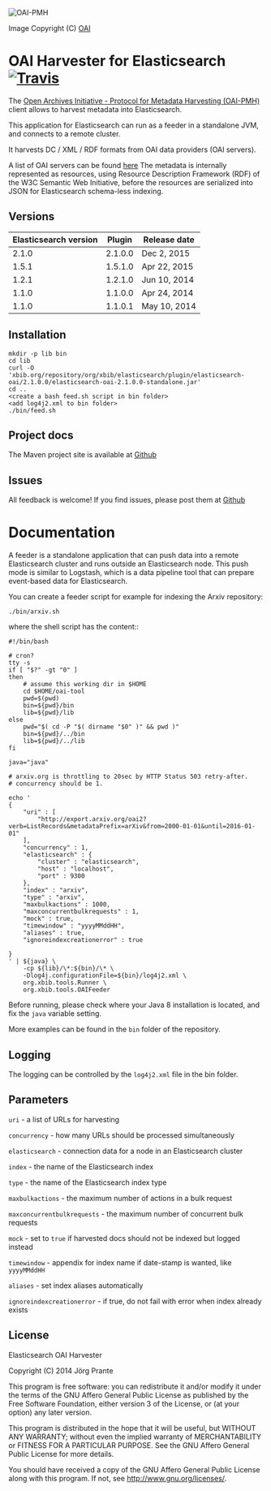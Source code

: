 ![OAI-PMH](https://github.com/jprante/elasticsearch-oai/raw/master/src/site/resources/OA200.gif)

Image Copyright (C) [OAI](http://www.openarchives.org/)

# OAI Harvester for Elasticsearch [![Travis](https://travis-ci.org/jprante/elasticsearch-oai.png)](https://travis-ci.org/jprante/elasticsearch-oai)

The [Open Archives Initiative - Protocol for Metadata Harvesting (OAI-PMH)](http://www.openarchives.org/pmh/)
client allows to harvest metadata into Elasticsearch.

This application for Elasticsearch can run as a feeder in a standalone JVM, and connects to a remote cluster.

It harvests DC / XML / RDF formats from OAI data providers (OAI servers).

A list of OAI servers can be found [here](http://www.openarchives.org/Register/BrowseSites)
The metadata is internally represented as resources, using Resource Description Framework (RDF) of
the W3C Semantic Web Initiative, before the resources are serialized into JSON for
Elasticsearch schema-less indexing.

## Versions

| Elasticsearch version    | Plugin     | Release date |
| ------------------------ | -----------| -------------|
| 2.1.0                    | 2.1.0.0    | Dec  2, 2015 |
| 1.5.1                    | 1.5.1.0    | Apr 22, 2015 |
| 1.2.1                    | 1.2.1.0    | Jun 10, 2014 |
| 1.1.0                    | 1.1.0.0    | Apr 24, 2014 |
| 1.1.0                    | 1.1.0.1    | May 10, 2014 |

## Installation

    mkdir -p lib bin
    cd lib
    curl -O 'xbib.org/repository/org/xbib/elasticsearch/plugin/elasticsearch-oai/2.1.0.0/elasticsearch-oai-2.1.0.0-standalone.jar'
    cd ..
    <create a bash feed.sh script in bin folder>
    <add log4j2.xml to bin folder>
    ./bin/feed.sh

## Project docs

The Maven project site is available at
[Github](http://jprante.github.io/elasticsearch-oai)

## Issues

All feedback is welcome! If you find issues, please post them at
[Github](https://github.com/jprante/elasticsearch-oai/issues)

# Documentation

A feeder is a standalone application that can push data into a remote Elasticsearch cluster and
runs outside an Elasticsearch node. This push mode is similar to Logstash, which is a
data pipeline tool that can prepare event-based data for Elasticsearch.

You can create a feeder script for example for indexing the Arxiv repository:

    ./bin/arxiv.sh

where the shell script has the content::


    #!/bin/bash

    # cron?
    tty -s
    if [ "$?" -gt "0" ]
    then
        # assume this working dir in $HOME
        cd $HOME/oai-tool
        pwd=$(pwd)
        bin=${pwd}/bin
        lib=${pwd}/lib
    else
        pwd="$( cd -P "$( dirname "$0" )" && pwd )"
        bin=${pwd}/../bin
        lib=${pwd}/../lib
    fi

    java="java"

    # arxiv.org is throttling to 20sec by HTTP Status 503 retry-after.
    # concurrency should be 1.

    echo '
    {
        "uri" : [
            "http://export.arxiv.org/oai2?verb=ListRecords&metadataPrefix=arXiv&from=2000-01-01&until=2016-01-01"
        ],
        "concurrency" : 1,
        "elasticsearch" : {
            "cluster" : "elasticsearch",
            "host" : "localhost",
            "port" : 9300
        },
        "index" : "arxiv",
        "type" : "arxiv",
        "maxbulkactions" : 1000,
        "maxconcurrentbulkrequests" : 1,
        "mock" : true,
        "timewindow" : "yyyyMMddHH",
        "aliases" : true,
        "ignoreindexcreationerror" : true

    }
    ' | ${java} \
        -cp ${lib}/\*:${bin}/\* \
        -Dlog4j.configurationFile=${bin}/log4j2.xml \
        org.xbib.tools.Runner \
        org.xbib.tools.OAIFeeder


Before running, please check where your Java 8 installation is located, and fix the ``java`` variable setting.

More examples can be found in the `bin` folder of the repository.

## Logging

The logging can be controlled by the `log4j2.xml` file in the bin folder.

## Parameters

`uri` - a list of URLs for harvesting

`concurrency` - how many URLs should be processed simultaneously

`elasticsearch` - connection data for a node in an Elasticsearch cluster

`index` - the name of the Elasticsearch index

`type` - the name of the Elasticsearch index type

`maxbulkactions` - the maximum number of actions in a bulk request

`maxconcurrentbulkrequests` - the maximum number of concurrent bulk requests

`mock` - set to `true` if harvested docs should not be indexed but logged instead

`timewindow` - appendix for index name if date-stamp is wanted, like `yyyyMMddHH`

`aliases` - set index aliases automatically

 `ignoreindexcreationerror` - if true, do not fail with error when index already exists

## License

Elasticsearch OAI Harvester

Copyright (C) 2014 Jörg Prante

This program is free software: you can redistribute it and/or modify
it under the terms of the GNU Affero General Public License as published by
the Free Software Foundation, either version 3 of the License, or
(at your option) any later version.

This program is distributed in the hope that it will be useful,
but WITHOUT ANY WARRANTY; without even the implied warranty of
MERCHANTABILITY or FITNESS FOR A PARTICULAR PURPOSE.  See the
GNU Affero General Public License for more details.

You should have received a copy of the GNU Affero General Public License
along with this program.  If not, see <http://www.gnu.org/licenses/>.